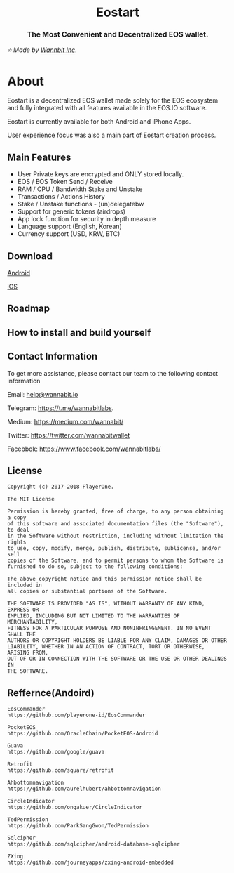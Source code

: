 <h1 align="center">
  <br>
  Eostart
  <br>
</h1>
<h3 align="center">
The Most Convenient and Decentralized EOS wallet.
</h3>

*:star: Made by [Wannbit Inc](https://www.wannabit.io/)*.

# About

Eostart is a decentralized EOS wallet made solely for the EOS ecosystem and fully integrated with all features available in the EOS.IO software.
 
Eostart is currently available for both Android and iPhone Apps.

User experience focus was also a main part of Eostart creation process.  

## Main Features

- User Private keys are encrypted and ONLY stored locally.
- EOS / EOS Token Send / Receive
- RAM / CPU / Bandwidth Stake and Unstake
- Transactions / Actions History
- Stake / Unstake functions - (un)delegatebw
- Support for generic tokens (airdrops)
- App lock function for security in depth measure
- Language support (English, Korean)
- Currency support (USD, KRW, BTC)

## Download

[Android](https://play.google.com/store/apps/details?id=wannabit.io.eoswallet)

[iOS](https://itunes.apple.com/kr/app/eostart-wallet-for-eos/id1444837798)

## Roadmap


## How to install and build yourself


## Contact Information

To get more assistance, please contact our team to the following contact information

Email: help@wannabit.io 

Telegram: https://t.me/wannabitlabs.

Medium: https://medium.com/wannabit/

Twitter: https://twitter.com/wannabitwallet

Facebbok: https://www.facebook.com/wannabitlabs/



## License

    Copyright (c) 2017-2018 PlayerOne.

    The MIT License

    Permission is hereby granted, free of charge, to any person obtaining a copy
    of this software and associated documentation files (the "Software"), to deal
    in the Software without restriction, including without limitation the rights
    to use, copy, modify, merge, publish, distribute, sublicense, and/or sell
    copies of the Software, and to permit persons to whom the Software is
    furnished to do so, subject to the following conditions:

    The above copyright notice and this permission notice shall be included in
    all copies or substantial portions of the Software.

    THE SOFTWARE IS PROVIDED "AS IS", WITHOUT WARRANTY OF ANY KIND, EXPRESS OR
    IMPLIED, INCLUDING BUT NOT LIMITED TO THE WARRANTIES OF MERCHANTABILITY,
    FITNESS FOR A PARTICULAR PURPOSE AND NONINFRINGEMENT. IN NO EVENT SHALL THE
    AUTHORS OR COPYRIGHT HOLDERS BE LIABLE FOR ANY CLAIM, DAMAGES OR OTHER
    LIABILITY, WHETHER IN AN ACTION OF CONTRACT, TORT OR OTHERWISE, ARISING FROM,
    OUT OF OR IN CONNECTION WITH THE SOFTWARE OR THE USE OR OTHER DEALINGS IN
    THE SOFTWARE.
    
    
## Reffernce(Andoird)

    EosCommander
    https://github.com/playerone-id/EosCommander

    PocketEOS
    https://github.com/OracleChain/PocketEOS-Android

    Guava
    https://github.com/google/guava

    Retrofit
    https://github.com/square/retrofit

    Ahbottomnavigation
    https://github.com/aurelhubert/ahbottomnavigation

    CircleIndicator
    https://github.com/ongakuer/CircleIndicator

    TedPermission
    https://github.com/ParkSangGwon/TedPermission

    Sqlcipher
    https://github.com/sqlcipher/android-database-sqlcipher

    ZXing
    https://github.com/journeyapps/zxing-android-embedded
